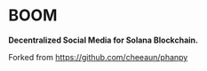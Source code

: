 BOOM
=========

**Decentralized Social Media for Solana Blockchain.**

Forked from https://github.com/cheeaun/phanpy
